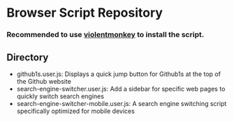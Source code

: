 # Browser Script Repository

### Recommended to use [violentmonkey](https://violentmonkey.github.io/get-it/) to install the script.

##  Directory
- github1s.user.js: Displays a quick jump button for Github1s at the top of the Github website   
- search-engine-switcher.user.js: Add a sidebar for specific web pages to quickly switch search engines
- search-engine-switcher-mobile.user.js: A search engine switching script specifically optimized for mobile devices
